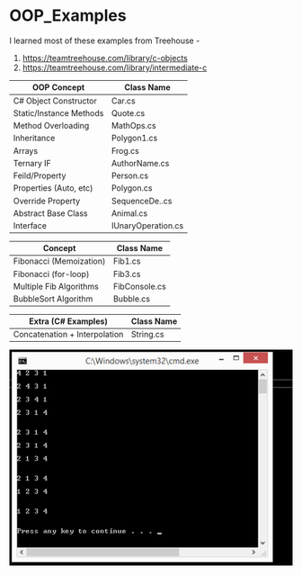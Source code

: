 # OOP_Examples

I learned most of these examples from Treehouse -
1. https://teamtreehouse.com/library/c-objects 
2. https://teamtreehouse.com/library/intermediate-c

| OOP Concept             | Class Name         |
| ----------------------- | ------------------ |
| C# Object Constructor   | Car.cs             | 
| Static/Instance Methods | Quote.cs           |
| Method Overloading      | MathOps.cs         |
| Inheritance             | Polygon1.cs        |
| Arrays                  | Frog.cs            |
| Ternary IF              | AuthorName.cs      |
| Feild/Property          | Person.cs          |
| Properties (Auto, etc)  | Polygon.cs         |
| Override Property       | SequenceDe..cs     |
| Abstract Base Class     | Animal.cs          |
| Interface               | IUnaryOperation.cs |

| Concept                 | Class Name         |
| ----------------------- | ------------------ |
| Fibonacci (Memoization) | Fib1.cs            |
| Fibonacci (for-loop)    | Fib3.cs            |
| Multiple Fib Algorithms | FibConsole.cs      |
| BubbleSort Algorithm    | Bubble.cs          |

| Extra (C# Examples)           | Class Name         |
| ----------------------------- | ------------------ |
| Concatenation + Interpolation | String.cs          |

![alt text](https://github.com/damien5215/Development-Blog/blob/master/WebSite8/images6/bubble5.png)



